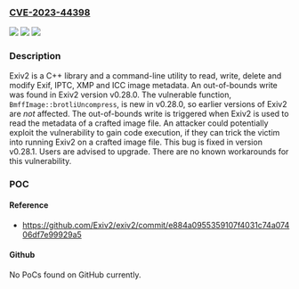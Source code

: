 ### [CVE-2023-44398](https://cve.mitre.org/cgi-bin/cvename.cgi?name=CVE-2023-44398)
![](https://img.shields.io/static/v1?label=Product&message=exiv2&color=blue)
![](https://img.shields.io/static/v1?label=Version&message=%3D%20%3D%200.28.0%20&color=brighgreen)
![](https://img.shields.io/static/v1?label=Vulnerability&message=CWE-787%3A%20Out-of-bounds%20Write&color=brighgreen)

### Description

Exiv2 is a C++ library and a command-line utility to read, write, delete and modify Exif, IPTC, XMP and ICC image metadata. An out-of-bounds write was found in Exiv2 version v0.28.0. The vulnerable function, `BmffImage::brotliUncompress`, is new in v0.28.0, so earlier versions of Exiv2 are _not_ affected. The out-of-bounds write is triggered when Exiv2 is used to read the metadata of a crafted image file. An attacker could potentially exploit the vulnerability to gain code execution, if they can trick the victim into running Exiv2 on a crafted image file. This bug is fixed in version v0.28.1. Users are advised to upgrade. There are no known workarounds for this vulnerability.

### POC

#### Reference
- https://github.com/Exiv2/exiv2/commit/e884a0955359107f4031c74a07406df7e99929a5

#### Github
No PoCs found on GitHub currently.

